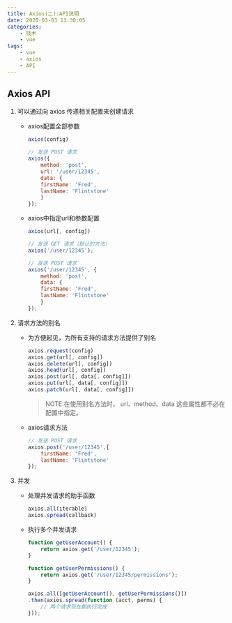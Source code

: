 ```yaml
---
title: Axios(二):API说明
date: 2020-03-03 13:30:05
categories:
    - 技术
    - vue
tags:
    - vue
    - axios
    - API
---
```


## Axios API

1. 可以通过向 axios 传递相关配置来创建请求

    - axios配置全部参数

        ```javascript
        axios(config)
        ```

        ```javascript
        // 发送 POST 请求
        axios({
            method: 'post',
            url: '/user/12345',
            data: {
            firstName: 'Fred',
            lastName: 'Flintstone'
            }
        });
        ```

    - axios中指定url和参数配置

        ```javascript
        axios(url[, config])
        ```

        ```javascript
        // 发送 GET 请求（默认的方法）
        axios('/user/12345');
        ```

        ```javascript
        // 发送 POST 请求
        axios('/user/12345', {
            method: 'post',
            data: {
            firstName: 'Fred',
            lastName: 'Flintstone'
            }
        });
        ```

2. 请求方法的别名

    - 为方便起见，为所有支持的请求方法提供了别名

        ```javascript
        axios.request(config)
        axios.get(url[, config])
        axios.delete(url[, config])
        axios.head(url[, config])
        axios.post(url[, data[, config]])
        axios.put(url[, data[, config]])
        axios.patch(url[, data[, config]])
        ```

        > NOTE:在使用别名方法时， url、method、data 这些属性都不必在配置中指定。

    - axios请求方法

        ```javascript
        // 发送 POST 请求
        axios.post('/user/12345',{
            firstName: 'Fred',
            lastName: 'Flintstone'
        });
        ```

3. 并发

    - 处理并发请求的助手函数

        ```javascript
        axios.all(iterable)
        axios.spread(callback)
        ```

    - 执行多个并发请求

        ```javascript
        function getUserAccount() {
            return axios.get('/user/12345');
        }

        function getUserPermissions() {
            return axios.get('/user/12345/permissions');
        }

        axios.all([getUserAccount(), getUserPermissions()])
        .then(axios.spread(function (acct, perms) {
            // 两个请求现在都执行完成
        }));
        ```
